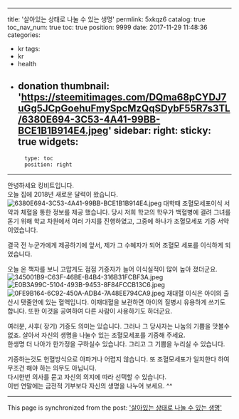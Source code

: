 
---
title: '살아있는 상태로 나눌 수 있는 생명'
permlink: 5xkqz6
catalog: true
toc_nav_num: true
toc: true
position: 9999
date: 2017-11-29 11:48:36
categories:
- kr
tags:
- kr
- health
- donation
thumbnail: 'https://steemitimages.com/DQma68pCYDJ7uGg5JCpGoehuFmySpcMzQqSDybF55R7s3TL/6380E694-3C53-4A41-99BB-BCE1B1B914E4.jpeg'
sidebar:
    right:
        sticky: true
widgets:
    -
        type: toc
        position: right
---


안녕하세요 킹비트입니다.  
오늘 집에 2018년 새로운 달력이 왔습니다.  
![6380E694-3C53-4A41-99BB-BCE1B1B914E4.jpeg](https://steemitimages.com/DQma68pCYDJ7uGg5JCpGoehuFmySpcMzQqSDybF55R7s3TL/6380E694-3C53-4A41-99BB-BCE1B1B914E4.jpeg)
대학때 조혈모세포이식 서약과 체혈을 통한 정보를 제공 했습니다. 당시 저희 학교의 학우가 백혈병에 결려 그녀를 돋기 위해 학교 차원에서 여러 가지를 진행하였고, 그중에 하나가 조혈모세포 기증 서약이였습니다. 

결국 전 누군가에게 제공하기에 앞서, 제가 그 수혜자가 되어 조혈모 세포를 이식하게 되었습니다. 

오늘 온 책자를 보니 고맙게도 점점 기증자가 늘어 이식실적이 많이 높아 졌더군요.  
![345001B9-C63F-46BE-B4B4-316B31FCBF3A.jpeg](https://steemitimages.com/DQmPLxiE2RwBuhVQiLarHy7meV2ZtuuTxbAmniDXJxYdXE4/345001B9-C63F-46BE-B4B4-316B31FCBF3A.jpeg)
![E0B3A99C-5104-493B-9453-8F84FCCB13C6.jpeg](https://steemitimages.com/DQmcr8uHz75Fh7HJM2j9xBNtKttqS25veceJtaU6zzeduwR/E0B3A99C-5104-493B-9453-8F84FCCB13C6.jpeg)
![0FE9B164-6C92-450A-ADB4-7A48EE794CA9.jpeg](https://steemitimages.com/DQmTRAj1g2HdraY5XffYyFTypAesXmjKFkkYG6difEsuyhP/0FE9B164-6C92-450A-ADB4-7A48EE794CA9.jpeg)
재대혈 이식은 아이의 출산시 탯줄안에 있는 혈액입니다.  이재대혈을 보관하면 아이의 질병시 유용하게 쓰기도 합니다. 또한 이것을 공여하여 다른 사람이 사용하기도 하더군요.  

여러분, 사후( 장기) 기증도 의미는 있습니다.  그러나 그 당사자는 나눔의 기쁨을 맛볼수 없죠. 
살아서 자신의 생명을 나눌수 있는 조혈모세포를 기증해 주세요.  
한생명 더 나아가 한가정을 구하실수 있습니다.  그리고 그 기쁨을 누리실 수 있습니다.  

기증하는것도 헌혈방식으로 아파거나 어렵지 않습니다.  또 조혈모세포가 일치한다 하여 무조건 해야 하는 의무도 아닙니다.  
다시한번 의사를 묻고 자신의 의지에 따라 선택할 수 있습니다.  
이번 연말에는 금전적 기부보다 자신의 생명을 나누어 보세요. ^^

- - -

This page is synchronized from the post: ['살아있는 상태로 나눌 수 있는 생명'](https://steemit.com/@kingbit/5xkqz6)

